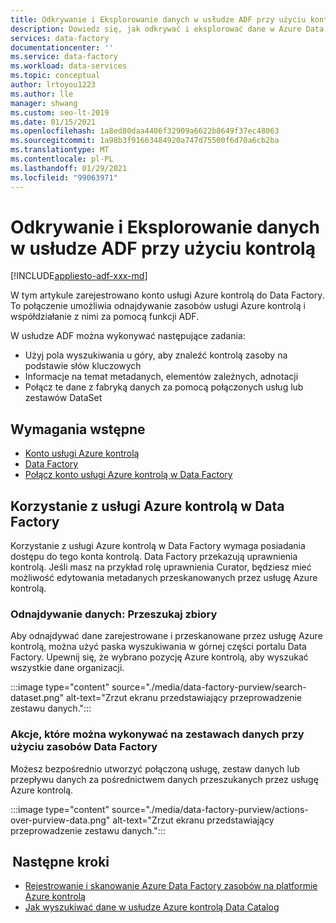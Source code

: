 ```yaml
---
title: Odkrywanie i Eksplorowanie danych w usłudze ADF przy użyciu kontrolą
description: Dowiedz się, jak odkrywać i eksplorować dane w Azure Data Factory przy użyciu kontrolą
services: data-factory
documentationcenter: ''
ms.service: data-factory
ms.workload: data-services
ms.topic: conceptual
author: lrtoyou1223
ms.author: lle
manager: shwang
ms.custom: seo-lt-2019
ms.date: 01/15/2021
ms.openlocfilehash: 1a8ed80daa4406f32909a6622b8649f37ec48063
ms.sourcegitcommit: 1a98b3f91663484920a747d75500f6d70a6cb2ba
ms.translationtype: MT
ms.contentlocale: pl-PL
ms.lasthandoff: 01/29/2021
ms.locfileid: "99063971"
---
```

# <a name="discover-and-explore-data-in-adf-using-purview"></a>Odkrywanie i Eksplorowanie danych w usłudze ADF przy użyciu kontrolą

[!INCLUDE[appliesto-adf-xxx-md](includes/appliesto-adf-xxx-md.md)]

W tym artykule zarejestrowano konto usługi Azure kontrolą do Data Factory. To połączenie umożliwia odnajdywanie zasobów usługi Azure kontrolą i współdziałanie z nimi za pomocą funkcji ADF. 

W usłudze ADF można wykonywać następujące zadania: 
- Użyj pola wyszukiwania u góry, aby znaleźć kontrolą zasoby na podstawie słów kluczowych 
- Informacje na temat metadanych, elementów zależnych, adnotacji 
- Połącz te dane z fabryką danych za pomocą połączonych usług lub zestawów DataSet 

## <a name="prerequisites"></a>Wymagania wstępne 
- [Konto usługi Azure kontrolą](../purview/create-catalog-portal.md) 
- [Data Factory](./quickstart-create-data-factory-portal.md) 
- [Połącz konto usługi Azure kontrolą w Data Factory](./connect-data-factory-to-azure-purview.md) 

## <a name="using-azure-purview-in-data-factory"></a>Korzystanie z usługi Azure kontrolą w Data Factory 

Korzystanie z usługi Azure kontrolą w Data Factory wymaga posiadania dostępu do tego konta kontrolą. Data Factory przekazują uprawnienia kontrolą. Jeśli masz na przykład rolę uprawnienia Curator, będziesz mieć możliwość edytowania metadanych przeskanowanych przez usługę Azure kontrolą. 

### <a name="data-discovery-search-datasets"></a>Odnajdywanie danych: Przeszukaj zbiory 

Aby odnajdywać dane zarejestrowane i przeskanowane przez usługę Azure kontrolą, można użyć paska wyszukiwania w górnej części portalu Data Factory. Upewnij się, że wybrano pozycję Azure kontrolą, aby wyszukać wszystkie dane organizacji. 

:::image type="content" source="./media/data-factory-purview/search-dataset.png" alt-text="Zrzut ekranu przedstawiający przeprowadzenie zestawu danych.":::

### <a name="actions-that-you-can-perform-over-datasets-with-data-factory-resources"></a>Akcje, które można wykonywać na zestawach danych przy użyciu zasobów Data Factory 
Możesz bezpośrednio utworzyć połączoną usługę, zestaw danych lub przepływu danych za pośrednictwem danych przeszukanych przez usługę Azure kontrolą.

:::image type="content" source="./media/data-factory-purview/actions-over-purview-data.png" alt-text="Zrzut ekranu przedstawiający przeprowadzenie zestawu danych.":::

##  <a name="nextsteps"></a>Następne kroki 

- [Rejestrowanie i skanowanie Azure Data Factory zasobów na platformie Azure kontrolą](../purview/register-scan-azure-synapse-analytics.md)
- [Jak wyszukiwać dane w usłudze Azure kontrolą Data Catalog](../purview/how-to-search-catalog.md)